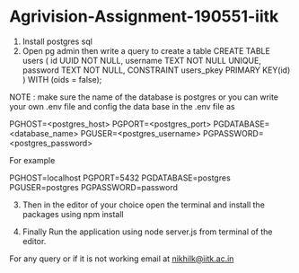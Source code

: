 # Agrivision-Assignment-190551-iitk
1. Install postgres sql
2. Open pg admin then write a query to create a table
CREATE TABLE users (
    id UUID NOT NULL,
    username TEXT NOT NULL UNIQUE,
    password TEXT NOT NULL,
    CONSTRAINT users_pkey PRIMARY KEY(id)
)
WITH (oids = false);

NOTE : make sure the name of the database is postgres or you can write your own .env file and config the data base in the .env file as 

PGHOST=<postgres_host>
PGPORT=<postgres_port>
PGDATABASE=<database_name>
PGUSER=<postgres_username>
PGPASSWORD=<postgres_password>

For example 

PGHOST=localhost
PGPORT=5432
PGDATABASE=postgres
PGUSER=postgres
PGPASSWORD=password

3. Then in the editor of your choice open the terminal and install the packages using npm install

4. Finally Run the application using node server.js from terminal of the editor.

For any query or if it is not working email at nikhilk@iitk.ac.in
